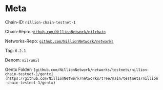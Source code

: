 # Meta

Chain-ID: `nillion-chain-testnet-1`

Chain-Repo: [`github.com/NillionNetwork/nilchain`](http://github.com/NillionNetwork/nilchain)

Networks-Repo: [`github.com/NillionNetwork/networks`](https://github.com/NillionNetwork/networks)

Tag: `0.2.1`

Denom: `nil/unil`

Gentx Folder: `[github.com/NillionNetwork/networks/testnets/nillion-chain-testnet-1/gentx](https://github.com/NillionNetwork/networks/tree/main/testnets/nillion-chain-testnet-1/gentx)`
